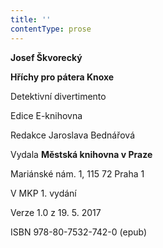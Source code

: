 ```yaml
---
title: ''
contentType: prose
---
```


**Josef Škvorecký**

**Hříchy pro pátera Knoxe**

Detektivní divertimento

Edice E-knihovna

Redakce Jaroslava Bednářová

Vydala **Městská knihovna v Praze**

Mariánské nám. 1, 115 72 Praha 1

V MKP 1. vydání

Verze 1.0 z 19. 5. 2017

ISBN 978-80-7532-742-0 (epub)
